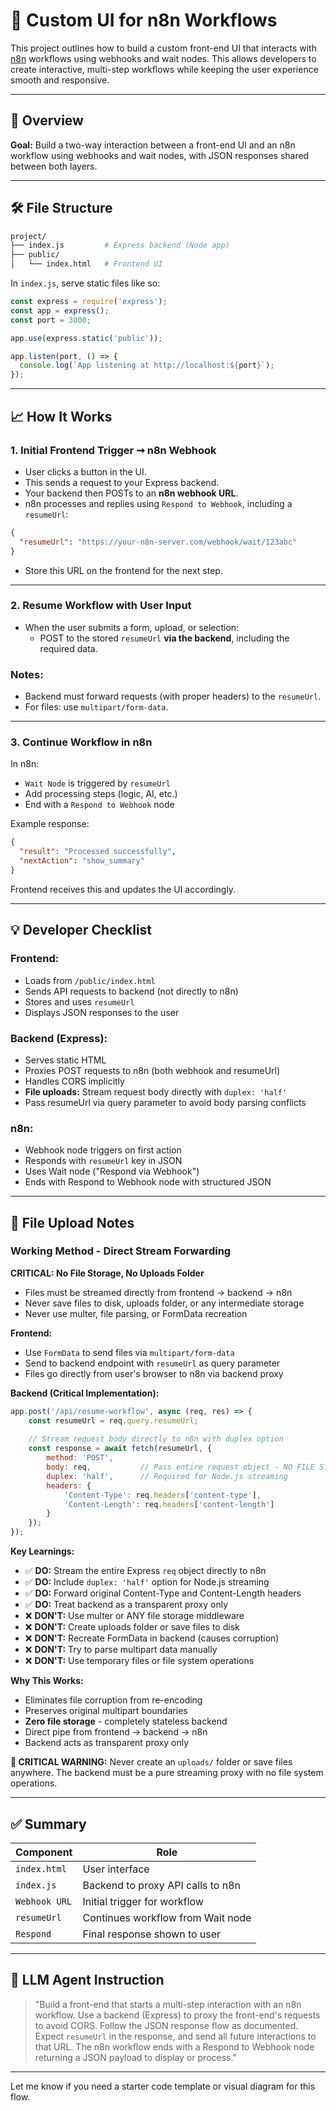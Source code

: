 # 🧠 Custom UI for n8n Workflows

This project outlines how to build a custom front-end UI that interacts with [n8n](https://n8n.io/) workflows using webhooks and wait nodes. This allows developers to create interactive, multi-step workflows while keeping the user experience smooth and responsive.

---

## 📅 Overview

**Goal:** Build a two-way interaction between a front-end UI and an n8n workflow using webhooks and wait nodes, with JSON responses shared between both layers.

---

## 🛠️ File Structure

```bash
project/
├── index.js         # Express backend (Node app)
├── public/
│   └── index.html   # Frontend UI
```

In `index.js`, serve static files like so:

```js
const express = require('express');
const app = express();
const port = 3000;

app.use(express.static('public'));

app.listen(port, () => {
  console.log(`App listening at http://localhost:${port}`);
});
```

---

## 📈 How It Works

### 1. Initial Frontend Trigger ➞ n8n Webhook

- User clicks a button in the UI.
- This sends a request to your Express backend.
- Your backend then POSTs to an **n8n webhook URL**.
- n8n processes and replies using `Respond to Webhook`, including a `resumeUrl`:

```json
{
  "resumeUrl": "https://your-n8n-server.com/webhook/wait/123abc"
}
```

- Store this URL on the frontend for the next step.

---

### 2. Resume Workflow with User Input

- When the user submits a form, upload, or selection:
  - POST to the stored `resumeUrl` **via the backend**, including the required data.

### Notes:

- Backend must forward requests (with proper headers) to the `resumeUrl`.
- For files: use `multipart/form-data`.

---

### 3. Continue Workflow in n8n

In n8n:

- `Wait Node` is triggered by `resumeUrl`
- Add processing steps (logic, AI, etc.)
- End with a `Respond to Webhook` node

Example response:

```json
{
  "result": "Processed successfully",
  "nextAction": "show_summary"
}
```

Frontend receives this and updates the UI accordingly.

---

## 💡 Developer Checklist

### Frontend:

- Loads from `/public/index.html`
- Sends API requests to backend (not directly to n8n)
- Stores and uses `resumeUrl`
- Displays JSON responses to the user

### Backend (Express):

- Serves static HTML
- Proxies POST requests to n8n (both webhook and resumeUrl)
- Handles CORS implicitly
- **File uploads:** Stream request body directly with `duplex: 'half'`
- Pass resumeUrl via query parameter to avoid body parsing conflicts

### n8n:

- Webhook node triggers on first action
- Responds with `resumeUrl` key in JSON
- Uses Wait node ("Respond via Webhook")
- Ends with Respond to Webhook node with structured JSON

---

## 📂 File Upload Notes

### Working Method - Direct Stream Forwarding

**CRITICAL: No File Storage, No Uploads Folder**
- Files must be streamed directly from frontend → backend → n8n
- Never save files to disk, uploads folder, or any intermediate storage
- Never use multer, file parsing, or FormData recreation

**Frontend:**
- Use `FormData` to send files via `multipart/form-data`
- Send to backend endpoint with `resumeUrl` as query parameter
- Files go directly from user's browser to n8n via backend proxy

**Backend (Critical Implementation):**
```javascript
app.post('/api/resume-workflow', async (req, res) => {
    const resumeUrl = req.query.resumeUrl;
    
    // Stream request body directly to n8n with duplex option
    const response = await fetch(resumeUrl, {
        method: 'POST',
        body: req,           // Pass entire request object - NO FILE STORAGE
        duplex: 'half',      // Required for Node.js streaming
        headers: {
            'Content-Type': req.headers['content-type'],
            'Content-Length': req.headers['content-length']
        }
    });
});
```

**Key Learnings:**
- ✅ **DO:** Stream the entire Express `req` object directly to n8n
- ✅ **DO:** Include `duplex: 'half'` option for Node.js streaming
- ✅ **DO:** Forward original Content-Type and Content-Length headers
- ✅ **DO:** Treat backend as a transparent proxy only
- ❌ **DON'T:** Use multer or ANY file storage middleware
- ❌ **DON'T:** Create uploads folder or save files to disk
- ❌ **DON'T:** Recreate FormData in backend (causes corruption)
- ❌ **DON'T:** Try to parse multipart data manually
- ❌ **DON'T:** Use temporary files or file system operations

**Why This Works:**
- Eliminates file corruption from re-encoding
- Preserves original multipart boundaries
- **Zero file storage** - completely stateless backend
- Direct pipe from frontend → backend → n8n
- Backend acts as transparent proxy only

**🚨 CRITICAL WARNING:**
Never create an `uploads/` folder or save files anywhere. The backend must be a pure streaming proxy with no file system operations.

---

## ✅ Summary

| Component     | Role                              |
| ------------- | --------------------------------- |
| `index.html`  | User interface                    |
| `index.js`    | Backend to proxy API calls to n8n |
| `Webhook URL` | Initial trigger for workflow      |
| `resumeUrl`   | Continues workflow from Wait node |
| `Respond`     | Final response shown to user      |

---

## 🧩 LLM Agent Instruction

> "Build a front-end that starts a multi-step interaction with an n8n workflow. Use a backend (Express) to proxy the front-end's requests to avoid CORS. Follow the JSON response flow as documented. Expect `resumeUrl` in the response, and send all future interactions to that URL. The n8n workflow ends with a Respond to Webhook node returning a JSON payload to display or process."

---

Let me know if you need a starter code template or visual diagram for this flow.

